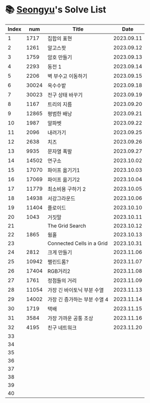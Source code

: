 # 📚 <a href="https://github.com/kimseongyu">Seongyu</a>'s Solve List

| Index | num   | Title                        | Date       |
| ----- | ----- | ---------------------------- | ---------- |
| 1     | 1717  | 집합의 표현                  | 2023.09.11 |
| 2     | 1261  | 알고스팟                     | 2023.09.12 |
| 3     | 1759  | 암호 만들기                  | 2023.09.13 |
| 4     | 2293  | 동전 1                       | 2023.09.14 |
| 5     | 2206  | 벽 부수고 이동하기           | 2023.09.15 |
| 6     | 30024 | 옥수수밭                     | 2023.09.18 |
| 7     | 30023 | 전구 상태 바꾸기             | 2023.09.19 |
| 8     | 1167  | 트리의 지름                  | 2023.09.20 |
| 9     | 12865 | 평범한 배낭                  | 2023.09.21 |
| 10    | 1987  | 알파벳                       | 2023.09.22 |
| 11    | 2096  | 내려가기                     | 2023.09.25 |
| 12    | 2638  | 치즈                         | 2023.09.26 |
| 13    | 9935  | 문자열 폭발                  | 2023.09.27 |
| 14    | 14502 | 연구소                       | 2023.10.02 |
| 15    | 17070 | 파이프 옮기기1               | 2023.10.03 |
| 16    | 17069 | 파이프 옮기기2               | 2023.10.04 |
| 17    | 11779 | 최소비용 구하기 2            | 2023.10.05 |
| 18    | 14938 | 서강그라운드                 | 2023.10.06 |
| 19    | 11404 | 플로이드                     | 2023.10.10 |
| 20    | 1043  | 거짓말                       | 2023.10.11 |
| 21    |       | The Grid Search              | 2023.10.12 |
| 22    | 1865  | 웜홀                         | 2023.10.13 |
| 23    |       | Connected Cells in a Grid    | 2023.10.31 |
| 24    | 2812  | 크게 만들기                  | 2023.11.06 |
| 25    | 10942 | 팰린드롬?                    | 2023.11.07 |
| 26    | 17404 | RGB거리2                     | 2023.11.08 |
| 27    | 1761  | 정점들의 거리                | 2023.11.09 |
| 28    | 11054 | 가장 긴 바이토닉 부분 수열   | 2023.11.13 |
| 29    | 14002 | 가장 긴 증가하는 부분 수열 4 | 2023.11.14 |
| 30    | 1719  | 택배                         | 2023.11.15 |
| 31    | 3584  | 가장 가까운 공통 조상        | 2023.11.16 |
| 32    | 4195  | 친구 네트워크                | 2023.11.20 |
| 33    |       |                              |            |
| 34    |       |                              |            |
| 35    |       |                              |            |
| 36    |       |                              |            |
| 37    |       |                              |            |
| 38    |       |                              |            |
| 39    |       |                              |            |
| 40    |       |                              |            |
